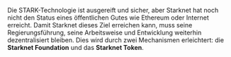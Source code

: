 Die STARK-Technologie ist ausgereift und sicher, aber Starknet hat noch nicht den Status eines öffentlichen Gutes wie Ethereum oder Internet erreicht. Damit Starknet dieses Ziel erreichen kann, muss seine Regierungsführung, seine Arbeitsweise und Entwicklung weiterhin dezentralisiert bleiben. Dies wird durch zwei Mechanismen erleichtert: die **Starknet Foundation** und das **Starknet Token**.